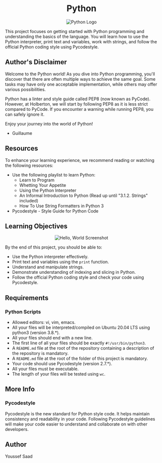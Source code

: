 <h1 align="center">Python</h1>
<p align="center">
  <img src="https://media1.giphy.com/media/v1.Y2lkPTc5MGI3NjExY2hjZmNiZzZ3YjJ5ZDEzNjI1c2xkYTQ4NHV3MzdyMDl4bGdlYmZneSZlcD12MV9naWZzX3NlYXJjaCZjdD1n/coxQHKASG60HrHtvkt/giphy.gif" alt="Python Logo">
</p>

This project focuses on getting started with Python programming and understanding the basics of the language. You will learn how to use the Python interpreter, print text and variables, work with strings, and follow the official Python coding style using Pycodestyle.

## Author's Disclaimer

Welcome to the Python world! As you dive into Python programming, you'll discover that there are often multiple ways to achieve the same goal. Some tasks may have only one acceptable implementation, while others may offer various possibilities.

Python has a linter and style guide called PEP8 (now known as PyCode). However, at Holberton, we will start by following PEP8 as it is less strict compared to PyCode. If you encounter a warning while running PEP8, you can safely ignore it.

Enjoy your journey into the world of Python!

- Guillaume

## Resources

To enhance your learning experience, we recommend reading or watching the following resources:

- Use the following playlist to learn Python:
  - Learn to Program
  - Whetting Your Appetite
  - Using the Python Interpreter
  - An Informal Introduction to Python (Read up until "3.1.2. Strings" included)
  - How To Use String Formatters in Python 3
- Pycodestyle - Style Guide for Python Code

## Learning Objectives
<p align="center">
  <img src="https://media.tenor.com/f4eKzaPOZUYAAAAM/rz-ds-project.gif" alt="Hello, World Screenshot">
</p>

By the end of this project, you should be able to:

- Use the Python interpreter effectively.
- Print text and variables using the `print` function.
- Understand and manipulate strings.
- Demonstrate understanding of indexing and slicing in Python.
- Follow the official Python coding style and check your code using Pycodestyle.

## Requirements

### Python Scripts

- Allowed editors: vi, vim, emacs.
- All your files will be interpreted/compiled on Ubuntu 20.04 LTS using python3 (version 3.8.*).
- All your files should end with a new line.
- The first line of all your files should be exactly `#!/usr/bin/python3`.
- A `README.md` file at the root of the repository containing a description of the repository is mandatory.
- A `README.md` file at the root of the folder of this project is mandatory.
- Your code should use Pycodestyle (version 2.7.*).
- All your files must be executable.
- The length of your files will be tested using `wc`.

## More Info

### Pycodestyle

Pycodestyle is the new standard for Python style code. It helps maintain consistency and readability in your code. Following Pycodestyle guidelines will make your code easier to understand and collaborate on with other developers.

## Author 
Youssef Saad